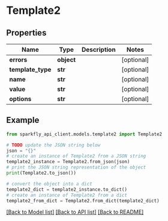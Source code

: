 # Template2


## Properties

Name | Type | Description | Notes
------------ | ------------- | ------------- | -------------
**errors** | **object** |  | [optional] 
**template_type** | **str** |  | [optional] 
**name** | **str** |  | [optional] 
**value** | **str** |  | [optional] 
**options** | **str** |  | [optional] 

## Example

```python
from sparkfly_api_client.models.template2 import Template2

# TODO update the JSON string below
json = "{}"
# create an instance of Template2 from a JSON string
template2_instance = Template2.from_json(json)
# print the JSON string representation of the object
print(Template2.to_json())

# convert the object into a dict
template2_dict = template2_instance.to_dict()
# create an instance of Template2 from a dict
template2_from_dict = Template2.from_dict(template2_dict)
```
[[Back to Model list]](../README.md#documentation-for-models) [[Back to API list]](../README.md#documentation-for-api-endpoints) [[Back to README]](../README.md)


